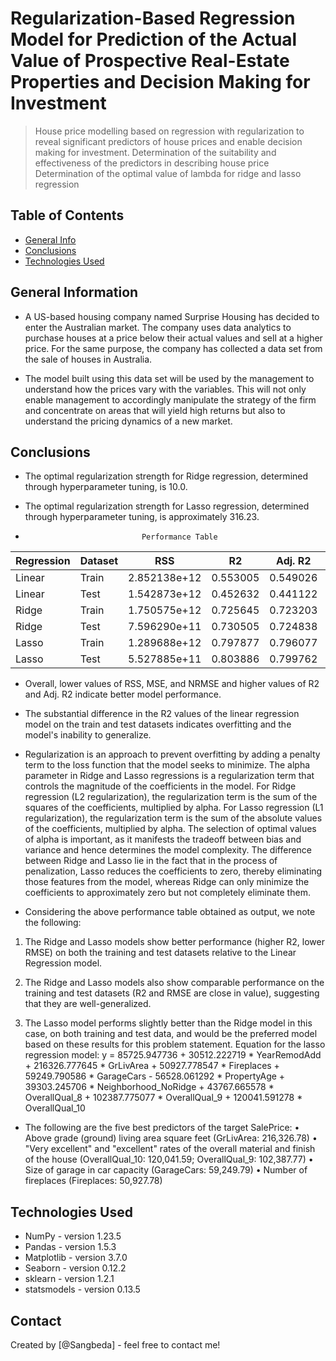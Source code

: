 # Regularization-Based Regression Model for Prediction of the Actual Value of Prospective Real-Estate Properties and Decision Making for Investment
> House price modelling based on regression with regularization to reveal significant predictors of house prices and enable decision making for investment.
> Determination of the suitability and effectiveness of the predictors in describing house price 
> Determination of the optimal value of lambda for ridge and lasso regression


## Table of Contents
* [General Info](#general-information)
* [Conclusions](#conclusions)
* [Technologies Used](#technologies-used)

<!-- You can include any other section that is pertinent to your problem -->

## General Information
- A US-based housing company named Surprise Housing has decided to enter the Australian market. The company uses data analytics to purchase houses at a price below their actual values and sell at a higher price. For the same purpose, the company has collected a data set from the sale of houses in Australia. 

- The model built using this data set will be used by the management to understand how the prices vary with the variables. This will not only enable management to accordingly manipulate the strategy of the firm and concentrate on areas that will yield high returns but also to understand the pricing dynamics of a new market.




## Conclusions
- The optimal regularization strength for Ridge regression, determined through hyperparameter tuning, is 10.0.

- The optimal regularization strength for Lasso regression, determined through hyperparameter tuning, is approximately 316.23.

-                               Performance Table
|Regression|Dataset|RSS         |R2      |Adj. R2 |MSE         |NRMSE        | 
|----------|-------|------------|--------|--------|------------|-------------|
|Linear    |Train  |2.852138e+12|0.553005|0.549026|2.793475e+09|-52853.331582|  
|Linear    |Test   |1.542873e+12|0.452632|0.441122|3.522541e+09|-59350.995782|  
|Ridge     |Train  |1.750575e+12|0.725645|0.723203|1.714569e+09|-41407.356141| 
|Ridge     |Test   |7.596290e+11|0.730505|0.724838|1.734313e+09|-41645.081050|  
|Lasso     |Train  |1.289688e+12|0.797877|0.796077|1.263161e+09|-35540.979030| 
|Lasso     |Test   |5.527885e+11|0.803886|0.799762|1.262074e+09|-35525.682431|

- Overall, lower values of RSS, MSE, and NRMSE and higher values of R2 and Adj. R2 indicate better model performance.

- The substantial difference in the R2 values of the linear regression model on the train and test datasets indicates overfitting and the model's inability to generalize.

- Regularization is an approach to prevent overfitting by adding a penalty term to the loss function that the model seeks to minimize. The alpha parameter in Ridge and Lasso regressions is a regularization term that controls the magnitude of the coefficients in the model. For Ridge regression (L2 regularization), the regularization term is the sum of the squares of the coefficients, multiplied by alpha. For Lasso regression (L1 regularization), the regularization term is the sum of the absolute values of the coefficients, multiplied by alpha. The selection of optimal values of alpha is important, as it manifests the tradeoff between bias and variance and hence determines the model complexity. The difference between Ridge and Lasso lie in the fact that in the process of penalization, Lasso reduces the coefficients to zero, thereby eliminating those features from the model, whereas Ridge can only minimize the coefficients to approximately zero but not completely eliminate them.

- Considering the above performance table obtained as output, we note the following:
1. The Ridge and Lasso models show better performance (higher R2, lower RMSE) on both the training and test datasets relative to the Linear Regression model.

2. The Ridge and Lasso models also show comparable performance on the training and test datasets (R2 and RMSE are close in value), suggesting that they are well-generalized.

3. The Lasso model performs slightly better than the Ridge model in this case, on both training and test data, and would be the preferred model based on these results for this problem statement.
Equation for the lasso regression model: y = 85725.947736 + 30512.222719 * YearRemodAdd + 216326.777645 * GrLivArea + 50927.778547 * Fireplaces + 59249.790586 * GarageCars - 56528.061292 * PropertyAge + 39303.245706 * Neighborhood_NoRidge + 43767.665578 * OverallQual_8 + 102387.775077 * OverallQual_9 + 120041.591278 * OverallQual_10

- The following are the five best predictors of the target SalePrice:
• Above grade (ground) living area square feet (GrLivArea: 216,326.78)
• "Very excellent" and "excellent" rates of the overall material and finish of the house (OverallQual_10: 120,041.59; OverallQual_9: 102,387.77)
• Size of garage in car capacity (GarageCars: 59,249.79)
• Number of fireplaces (Fireplaces: 50,927.78)


## Technologies Used
- NumPy - version 1.23.5
- Pandas - version 1.5.3
- Matplotlib - version 3.7.0
- Seaborn - version 0.12.2
- sklearn - version 1.2.1
- statsmodels - version 0.13.5


## Contact
Created by [@Sangbeda] - feel free to contact me!


<!-- Optional -->
<!-- ## License -->
<!-- This project is open source and available under the [... License](). -->

<!-- You don't have to include all sections - just the one's relevant to your project -->